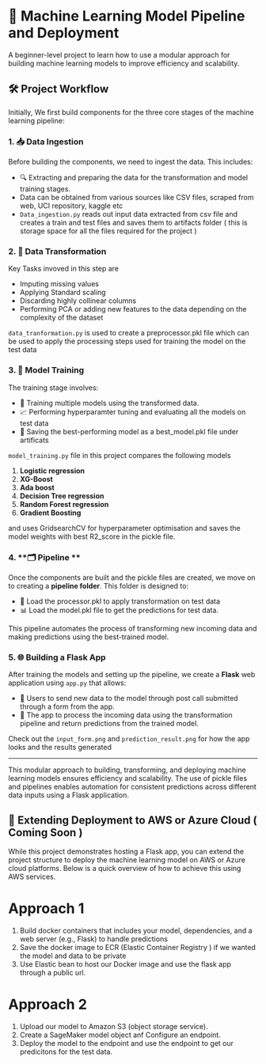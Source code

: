 # 🚀 Machine Learning Model Pipeline and Deployment

A beginner-level project to learn how to use a modular approach for building machine learning models to improve efficiency and scalability.

## 🛠️ Project Workflow

Initially, We first build components for the three core stages of the machine learning pipeline:

### 1. **📥 Data Ingestion**
Before building the components, we need to ingest the data. This includes:

- 🔍 Extracting and preparing the data for the transformation and model training stages.
-  Data can be obtained from various sources like CSV files, scraped from web, UCI repository, kaggle etc
- `Data_ingestion.py` reads out input data extracted from csv file and creates a train and test files and saves them to artifacts folder ( this is storage space for all the files required for the project ) 

### 2. **🔄 Data Transformation**
Key Tasks invoved in this step are

-  Imputing missing values
-  Applying Standard scaling
-  Discarding highly collinear columns
-  Performing PCA or adding new features to the data depending on the complexity of the dataset

`data_tranformation.py` is used to create a preprocessor.pkl file which can be used to apply the processing steps used for training the model on the test data
  
### 3. **🎯 Model Training**
The training stage involves:

- 🤖 Training multiple models using the transformed data.
- 📈 Performing hyperparamter tuning and evaluating all the models on test data
- 💾 Saving the best-performing model as a best_model.pkl file under artificats

`model_training.py` file in this project compares the following models

1. **Logistic regression**
2. **XG-Boost**
3. **Ada boost**
4. **Decision Tree regression**
5. **Random Forest regression**
6. **Gradient Boosting**

and uses GridsearchCV for hyperparameter optimisation and saves the model weights with best R2_score in the pickle file.

### 4. **🗂️ Pipeline **
Once the components are built and the pickle files are created, we move on to creating a **pipeline folder**. This folder is designed to:

- 📂 Load the processor.pkl to apply transformation on test data
- 📊 Load the model.pkl file to get the predictions for test data.

This pipeline automates the process of transforming new incoming data and making predictions using the best-trained model.


### 5. **🌐 Building a Flask App**
After training the models and setting up the pipeline, we create a **Flask** web application using `app.py` that allows:

- 🔗 Users to send new data to the model through post call submitted through a form from the app.
- 🧮 The app to process the incoming data using the transformation pipeline and return predictions from the trained model.

Check out the `input_form.png` and `prediction_result.png` for how the app looks and the results generated 

---

This modular approach to building, transforming, and deploying machine learning models ensures efficiency and scalability. The use of pickle files and pipelines enables automation for consistent predictions across different data inputs using a Flask application.

## 🔗 Extending Deployment to AWS or Azure Cloud ( Coming Soon )

While this project demonstrates hosting a Flask app, you can extend the project structure to deploy the machine learning model on AWS or Azure cloud platforms. Below is a quick overview of how to achieve this using AWS services.

# Approach 1
1. Build docker containers that includes your model, dependencies, and a web server (e.g., Flask) to handle predictions
2. Save the docker image to ECR (Elastic Container Registry ) if we wanted the model and data to be private
3. Use Elastic bean to host our Docker image and use the flask app through a public url.

# Approach 2
1. Upload our model to Amazon S3 (object storage service).
2. Create a SageMaker model object anf Configure an endpoint.
3. Deploy the model to the endpoint and use the endpoint to get our predicitons for the test data.




